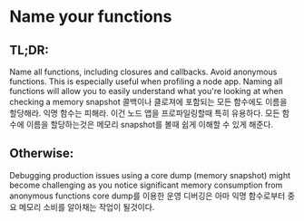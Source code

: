 # Name your functions

## TL;DR: 
Name all functions, including closures and callbacks. Avoid anonymous functions. This is especially useful when profiling a node app. Naming all functions will allow you to easily understand what you're looking at when checking a memory snapshot
콜백이나 클로져에 포함되는 모든 함수에도 이름을 할당해라. 익명 함수는 피해라. 이건 노드 앱을 프로파일링할때 특히 유용하다. 모든 함수에 이름을 할당하는것은 메모리 snapshot를 볼때 쉽게 이해할 수 있게 해준다.


## Otherwise:
Debugging production issues using a core dump (memory snapshot) might become challenging as you notice significant memory consumption from anonymous functions
core dump를 이용한 운영 디버깅은 아마 익명 함수로부터 중요 메모리 소비를 알아채는 작업이 될것이다.
